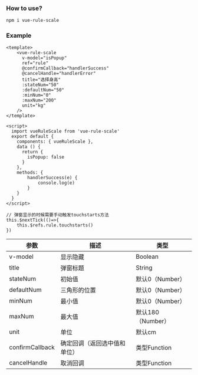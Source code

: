 
### How to use?
```bash
npm i vue-rule-scale
```

### Example

```vue
<template>
    <vue-rule-scale 
      v-model="isPopup" 
      ref="rule" 
      @confirmCallback="handlerSuccess" 
      @cancelHandle="handlerError"
      title="选择身高"
      :stateNum="50"
      :defaultNum="50"
      :minNum="0"
      :maxNum="200"
      unit="kg"
    />
</template>

<script>
  import vueRuleScale from 'vue-rule-scale'
  export default {
    components: { vueRuleScale },
    data () {
      return {
        isPopup: false 
      }
    },
    methods: {
        handlerSuccess(e) {
            console.log(e)
        }
    }
  }
</script>

```

```
// 弹窗显示的时候需要手动触发touchstarts方法
this.$nextTick(()=>{
    this.$refs.rule.touchstarts()
})
```


参数 | 描述 | 类型
---|---|---
v-model | 显示隐藏 | Boolean
title | 弹窗标题 | String
stateNum | 初始值 | 默认0（Number）
defaultNum | 三角形的位置 | 默认0（Number）
minNum | 最小值 | 默认0（Number）
maxNum | 最大值 | 默认180（Number）
unit | 单位 | 默认cm
confirmCallback | 确定回调（返回选中值和单位） | 类型Function
cancelHandle | 取消回调 | 类型Function



